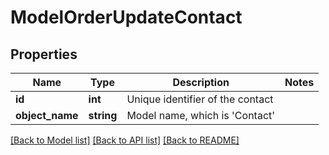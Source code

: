 # ModelOrderUpdateContact

## Properties
Name | Type | Description | Notes
------------ | ------------- | ------------- | -------------
**id** | **int** | Unique identifier of the contact | 
**object_name** | **string** | Model name, which is &#x27;Contact&#x27; | 

[[Back to Model list]](../../README.md#documentation-for-models) [[Back to API list]](../../README.md#documentation-for-api-endpoints) [[Back to README]](../../README.md)

